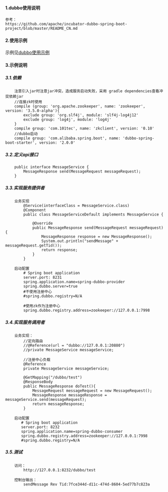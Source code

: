 #### 1.dubbo使用说明
    参考：
    https://github.com/apache/incubator-dubbo-spring-boot-project/blob/master/README_CN.md
#### 2.使用示例

示例见[dubbo使用示例](https://github.com/coral-learning/spring-boot-example/tree/master/spring-dubbo)

#### 3.示例说明
##### 3.1.依赖
        注意引入jar时注意jar冲突，造成服务启动失败，采用 gradle dependencies查看冲突依赖jar
        //连接zk时使用
        compile (group: 'org.apache.zookeeper', name: 'zookeeper', version: '3.5.0-alpha'){
            exclude group: 'org.slf4j', module: 'slf4j-log4j12'
            exclude group: 'log4j', module: 'log4j'
        }
        compile group: 'com.101tec', name: 'zkclient', version: '0.10'
        //dubbo启动
        compile group: 'com.alibaba.spring.boot', name: 'dubbo-spring-boot-starter', version: '2.0.0'
        
        
##### 3.2.定义api接口
        public interface MessageService {
            MessageResponse send(MessageRequest messageRequest);
        }

    
##### 3.3.实现服务提供者
    
        业务实现
            @Service(interfaceClass = MessageService.class)
            @Component
            public class MessageServiceDefault implements MessageService {
            
                @Override
                public MessageResponse send(MessageRequest messageRequest) {
                    MessageResponse response = new MessageResponse();
                    System.out.println("sendMessage" + messageRequest.getTid());
                    return response;
                }
            }
        
        启动配置
            # Spring boot application
            server.port: 8231
            spring.application.name=spring-dubbo-provider
            spring.dubbo.server=true
            #不使用注册中心
            #spring.dubbo.registry=N/A
            
            #使用zk作为注册中心
            spring.dubbo.registry.address=zookeeper://127.0.0.1:7998
##### 3.4.实现服务调用者
    
        业务实现：
            //定向路由
            //@Reference(url = "dubbo://127.0.0.1:20880")
            //private MessageService messageService;
        
            //注册中心负载
            @Reference
            private MessageService messageService;
        
            @GetMapping("/dubbo/test")
            @ResponseBody
            public MessageResponse doTest(){
                MessageRequest messageRequest = new MessageRequest();
                MessageResponse messageResponse = messageService.send(messageRequest);
                return messageResponse;
            }
            
        启动配置
           # Spring boot application
           server.port: 8232
           spring.application.name=spring-dubbo-consumer
           spring.dubbo.registry.address=zookeeper://127.0.0.1:7998
           #spring.dubbo.registry=N/A
##### 3.5.测试
        访问：
            http://127.0.0.1:8232/dubbo/test
        
        控制台输出：
            sendMessage Rev Tid:7fce344d-d11c-474d-8604-5ed77b7c823a
    
